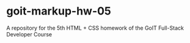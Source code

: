 # goit-markup-hw-05
A repository for the 5th HTML + CSS homework of the GoIT Full-Stack Developer Course
